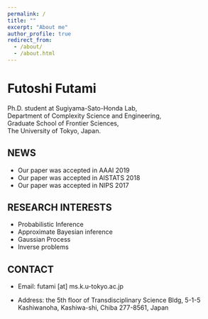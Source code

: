 ```yaml
---
permalink: /
title: ""
excerpt: "About me"
author_profile: true
redirect_from:
  - /about/
  - /about.html
---
```


# Futoshi Futami

Ph.D. student at Sugiyama-Sato-Honda Lab,  
Department of Complexity Science and Engineering,  
Graduate School of Frontier Sciences,  
The University of Tokyo, Japan.



## NEWS
- Our paper was accepted in AAAI 2019
- Our paper was accepted in AISTATS 2018
- Our paper was accepted in NIPS 2017

## RESEARCH INTERESTS
- Probabilistic Inference
- Approximate Bayesian inference
- Gaussian Process
- Inverse problems

## CONTACT

- Email: futami [at] ms.k.u-tokyo.ac.jp

- Address: the 5th floor of Transdisciplinary Science Bldg, 5-1-5 Kashiwanoha, Kashiwa-shi, Chiba 277-8561, Japan
